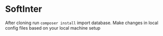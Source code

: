 # SoftInter
After cloning run `composer install`
import database.
Make changes in local config files based on your local machine setup
